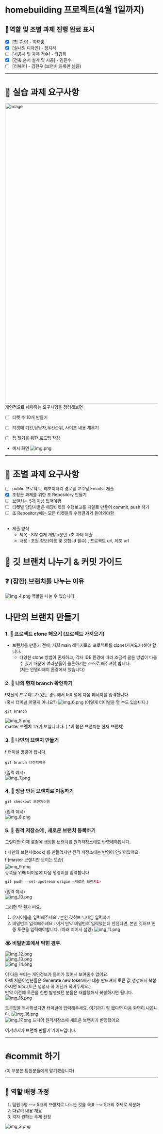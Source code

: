 # homebuilding  프로젝트(4월 1일까지)

## 🍒역할 및 조별 과제 진행 완료 표시
- [x] [집 구상] - 이재웅
- [x] [실내외 디자인] - 정지석
- [ ] [시공사 및 자제 검수] - 촤강희
- [x] [건축 순서 설계 및 시공] - 김진수
- [ ] [리뷰어] - 김현우 (브랜치 등록만 남음)

---

# 📕 실습 과제 요구사항 
<img width="992" alt="image" src="https://github.com/house-building/homebuilding/assets/101668499/e79b88ec-94da-4aba-9256-ed91f0b9b4b0">
개인적으로 해야하는 요구사항을 정리해보면<br>

 - [ ] 티켓 수 10개 만들기<br>
 - [ ] 티켓에 기간,담당자,우선순위, 사이즈 내용 채우기<br>
 - [ ] 집 짓기를 위한 로드맵 작성


- 예시 화면
![img.png](img.png)
---

# 📕 조별 과제 요구사항
 - [ ] public 프로젝트, 레포지터리 경로를 교수님 Email로 제출   
 - [x] 조장은 과제를 위한 조 Repository 만들기
 - [ ] 브랜치는 5개 이상 있어야함
 - [ ] 티켓별 담당자들은 해당티켓의 수행보고를 파일로 만들어 commit, push 하기
 - [ ] 조 Repository에는 모든 티켓들의 수행결과가 들어와야함
<br><br>
 - 제출 양식
    - 제목 : SW 설계 개발 x분반 x조 과제 제출
    - 내용 : 조원 정보(이름 및 깃헙 id 필수) , 프로젝트 url, 레포 url

# 🎁 깃 브랜치 나누기 & 커밋 가이드

## ❓ (잠깐) 브랜치를 나누는 이유 
![img_4.png](img_4.png)
역할을 나눌 수 있습니다.

# 나만의 브랜치 만들기 

### 1. 📩 프로젝트 clone 해오기 (프로젝트 가져오기)
 - 브랜치를 만들기 전에, 저희 main 레파지토리 프로젝트를 clone(가져오기)해야 합니다.
   - 다양한 clone 방법이 존재하고, 각자 IDE 환경에 따라 조금씩 클론 방법이 다를 수 있기 때문에 여러분들이 클론하기는 스스로 해주셔야 합니다.<br>(저는 인텔리제이 환경에서 했습니다)
   
### 2. 👀 나의 현재 branch 확인하기 
  ❗️자신의 프로젝트가 있는 경로에서  터미널에 다음 메세지를 입력합니다.
  <br>
  (혹시 터미널 어떻게 여나요?) ![img_6.png](img_6.png) (이렇게 터미널을 열 수도 있습니다.)
```java
git branch
```
![img_5.png](img_5.png) <br>
master 브랜치 1개가 보입니니다. ( *이 붙은 브랜치는 현재 브랜치)

### 3. 👀 나만의 브랜치 만들기
❗ 터미널 명령어 입니다. 
```java
git branch 브랜치이름
```
(입력 예시)<br>
![img_7.png](img_7.png)

### 4. 👀 방금 만든 브랜치로 이동하기
```java
git checkout 브랜치이름
```
(입력 예시)<br>
![img_8.png](img_8.png)
<br>
### 5. 👀 원격 저장소에 , 새로운 브랜치 등록하기
그렇다면 이제 로컬에 생성된 브랜치를 원격저장소에도 반영해야합니다.

❗ 나만의 브랜치(book) 를 만들었지만 원격 저장소에는 반영이 안되어있어요.<br>
❗ (master 브랜치만 보이는 모습)<br>
![img_9.png](img_9.png)<br>
등록을 위해 터미널에 다음 명령어를 입력합니다
```java
git push --set-upstream origin <새로운 브랜치1>
```
(입력 예시)<br>
![img_10.png](img_10.png)

그러면 막 뭔가 떠요.  
1. 유저이름을 입력해주세요 : 본인 깃허브 닉네임 입력하기
2. 비밀번호 입력해주세요 :  이거 만약 비밀번호 입력했는데 안된다면, 본인 깃허브 인증 토큰을 입력해야합니다. (아래 이어서 설명)
![img_11.png](img_11.png)
###  😭 비빌번호에서 막힌 경우.
![img_12.png](img_12.png)<br>
![img_13.png](img_13.png)<br>
![img_14.png](img_14.png)<br>

이 다음 부터는 개인정보가 들어가 있어서 보여줄수 없어요.<br>
아예 처음이신분들은 Generate new token해서 대충 만드셔서
토큰 값 생성해서 복붙하시면 되요.(토큰 생성시 꼭 어딘가 적어두세요.)<br>
만약 이전에 토큰을 한번 발행했던 분들은 재발행해서 복붙하시면 됩니다.<br>
![img_15.png](img_15.png)

토큰값을 복사하셨다면 터미널에 입력해주세요. 여기까지 잘 됐다면 다음 화면이 나옵니다.
![img_16.png](img_16.png) <br>
![img_17.png](img_17.png)
드디어 원격저장소에 새로운 브랜치가 반영됐어요

여기까지가 브랜치 만들기 가이드입니다.

---
# 🔥commit 하기
(이 부분은 팀원분들에게 맡기겠습니다)

---

## 🍒 역할 배정 과정
1. 팀원 5명  --> 5개의 브랜치로 나누는 것을 목표 --> 5개의 주제로 세분화
2. 다같이 내용 채움
3. 각자 원하는 주제 선정


![img_3.png](img_3.png)
